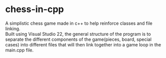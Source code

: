 # chess-in-cpp
A simplistic chess game made in c++ to help reinforce classes and file linking.
<br>
Built using Visual Studio 22, the general structure of the program is to separate the different components of the game(pieces, board, special cases) into different files that will then link together into a game loop in the main.cpp file.  
